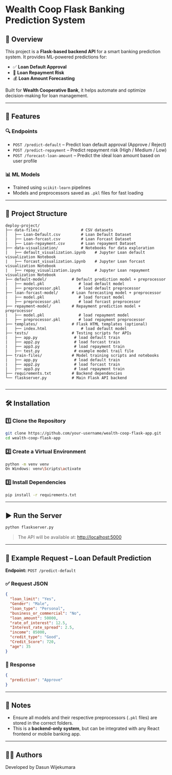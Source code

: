# Wealth Coop Flask Banking Prediction System

## 📌 Overview
This project is a **Flask-based backend API** for a smart banking prediction system. It provides ML-powered predictions for:

- ✅ **Loan Default Approval**
- 🔁 **Loan Repayment Risk**
- 💰 **Loan Amount Forecasting**

Built for **Wealth Cooperative Bank**, it helps automate and optimize decision-making for loan management.

---

## 🚀 Features

### 🔍 Endpoints

- `POST /predict-default` – Predict loan default approval (Approve / Reject)  
- `POST /predict-repayment` – Predict repayment risk (High / Medium / Low)  
- `POST /forecast-loan-amount` – Predict the ideal loan amount based on user profile

### 📊 ML Models

- Trained using `scikit-learn` pipelines  
- Models and preprocessors saved as `.pkl` files for fast loading

---

## 📂 Project Structure

```
deploy-project/
├── data-files/                  # CSV datasets
│   ├── Loan-Default.csv         # Loan Default Dataset
|   ├── Loan-forcast.csv         # Loan Forcast Dataset
|   ├── Loan-repayment.csv       # Loan repayment Dataset
├── data-visualization/          # Notebooks for data exploration
|   ├── default_visualization.ipynb    # Jupyter Loan default visualization Notebook
|   ├── forcast_visualization.ipynb    # Jupyter Loan forcast visualization Notebook
|   ├── repay_visualization.ipynb      # Jupyter Loan repayment visualization Notebook
├── default-model/           # Default prediction model + preprocessor
|   ├── model.pkl               # load default model
|   ├── preprocessor.pkl        # load default preprocessor
├── loan-forcast-model/      # Loan forecasting model + preprocessor
|   ├── model.pkl               # load forcast model
|   ├── preprocessor.pkl        # load forcast preprocessor
├── repayment-model/         # Repayment prediction model + preprocessor
|   ├── model.pkl               # load repayment model
|   ├── preprocessor.pkl        # load repayment preprocessor
├── templates/               # Flask HTML templates (optional)
|   ├── index.html               # load default model
├── tests/                   # Testing scripts for APIs
|   ├── app.py                # load default train
|   ├── app2.py               # load forcast train
|   ├── app3.py               # load repayment train
|   ├── test.py               # example model trail file
├── train-files/             # Model training scripts and notebooks
|   ├── app.py                # load default train
|   ├── app2.py               # load forcast train
|   ├── app3.py               # load repayment train
├── requirements.txt         # Backend dependencies
└── flaskserver.py           # Main Flask API backend


```

---

## 🛠️ Installation

### 1️⃣ Clone the Repository

```bash
git clone https://github.com/your-username/wealth-coop-flask-app.git
cd wealth-coop-flask-app
```

### 2️⃣ Create a Virtual Environment

```bash
python -m venv venv
On Windows: venv\Scripts\activate
```

### 3️⃣ Install Dependencies

```bash
pip install -r requirements.txt
```

---

## ▶️ Run the Server

```bash
python flaskserver.py
```

> The API will be available at: [http://localhost:5000](http://localhost:5000)

---

## 📩 Example Request – Loan Default Prediction

**Endpoint:** `POST /predict-default`

### ✅ Request JSON

```json
{
  "loan_limit": "Yes",
  "Gender": "Male",
  "loan_type": "Personal",
  "business_or_commercial": "No",
  "loan_amount": 50000,
  "rate_of_interest": 12.5,
  "Interest_rate_spread": 2.5,
  "income": 85000,
  "credit_type": "Good",
  "Credit_Score": 720,
  "age": 35
}
```

### 🔁 Response

```json
{
  "prediction": "Approve"
}
```

---

## 📌 Notes

- Ensure all models and their respective preprocessors (`.pkl` files) are stored in the correct folders.
- This is a **backend-only system**, but can be integrated with any React frontend or mobile banking app.

---

## 👨‍💻 Authors

Developed by Dasun Wijekumara

